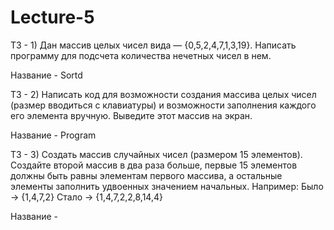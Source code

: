 # Lecture-5

ТЗ - 1) Дан массив целых чисел вида — {0,5,2,4,7,1,3,19}. Написать программу для подсчета количества 
нечетных чисел в нем.

Название - Sortd

ТЗ - 2) Написать код для возможности создания массива целых чисел (размер вводиться с клавиатуры) и 
возможности заполнения каждого его элемента вручную. Выведите этот массив на экран.

Название - Program

ТЗ - 3) Создать массив случайных чисел (размером 15 элементов). Создайте второй массив в два раза 
больше, первые 15 элементов должны быть равны элементам первого массива, а остальные 
элементы заполнить удвоенных значением начальных. Например:
Было → {1,4,7,2}
Стало → {1,4,7,2,2,8,14,4}

Название - 
